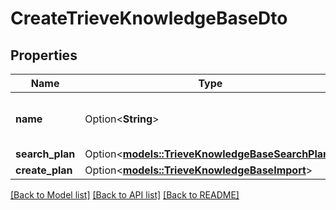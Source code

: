 # CreateTrieveKnowledgeBaseDto

## Properties

Name | Type | Description | Notes
------------ | ------------- | ------------- | -------------
**name** | Option<**String**> | This is the name of the knowledge base. | [optional]
**search_plan** | Option<[**models::TrieveKnowledgeBaseSearchPlan**](TrieveKnowledgeBaseSearchPlan.md)> |  | [optional]
**create_plan** | Option<[**models::TrieveKnowledgeBaseImport**](TrieveKnowledgeBaseImport.md)> |  | [optional]

[[Back to Model list]](../README.md#documentation-for-models) [[Back to API list]](../README.md#documentation-for-api-endpoints) [[Back to README]](../README.md)


